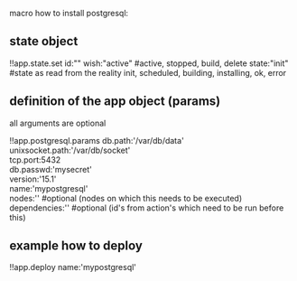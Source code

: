 
macro how to install postgresql:

## state object


!!app.state.set
    id:""
    wish:"active"               #active, stopped, build, delete
    state:"init"                #state as read from the reality init, scheduled, building, installing, ok, error

## definition of the app object (params)

all arguments are optional

!!app.postgresql.params
    db.path:'/var/db/data'              
    unixsocket.path:'/var/db/socket'    
    tcp.port:5432                       
    db.passwd:'mysecret'                
    version:'15.1'                   
    name:'mypostgresql'                 
    nodes:'' #optional (nodes on which this needs to be executed)
    dependencies:'' #optional (id's from action's which need to be run before this)

## example how to deploy

!!app.deploy name:'mypostgresql'